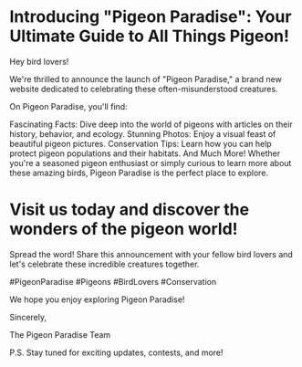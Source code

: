  # Introducing "Pigeon Paradise": Your Ultimate Guide to All Things Pigeon!

Hey bird lovers!

We're thrilled to announce the launch of "Pigeon Paradise," a brand new website dedicated to celebrating these often-misunderstood creatures.

On Pigeon Paradise, you'll find:

Fascinating Facts: Dive deep into the world of pigeons with articles on their history, behavior, and ecology.
Stunning Photos: Enjoy a visual feast of beautiful pigeon pictures.
Conservation Tips: Learn how you can help protect pigeon populations and their habitats.
And Much More!
Whether you're a seasoned pigeon enthusiast or simply curious to learn more about these amazing birds, Pigeon Paradise is the perfect place to explore.

# Visit us today and discover the wonders of the pigeon world!


Spread the word! Share this announcement with your fellow bird lovers and let's celebrate these incredible creatures together.

#PigeonParadise #Pigeons #BirdLovers #Conservation

We hope you enjoy exploring Pigeon Paradise!

Sincerely,

The Pigeon Paradise Team

P.S. Stay tuned for exciting updates, contests, and more!
